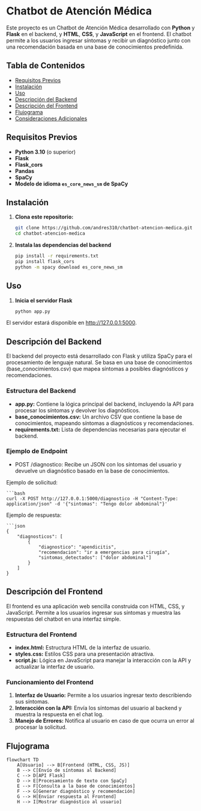 # Chatbot de Atención Médica

Este proyecto es un Chatbot de Atención Médica desarrollado con **Python** y **Flask** en el backend, y **HTML**, **CSS**, y **JavaScript** en el frontend. El chatbot permite a los usuarios ingresar síntomas y recibir un diagnóstico junto con una recomendación basada en una base de conocimientos predefinida.

## Tabla de Contenidos

- [Requisitos Previos](#requisitos-previos)
- [Instalación](#instalación)
- [Uso](#uso)
- [Descripción del Backend](#descripción-del-backend)
- [Descripción del Frontend](#descripción-del-frontend)
- [Flujograma](#flujograma)
- [Consideraciones Adicionales](#consideraciones-adicionales)

## Requisitos Previos

- **Python 3.10** (o superior)
- **Flask**
- **Flask_cors**
- **Pandas**
- **SpaCy**
- **Modelo de idioma `es_core_news_sm` de SpaCy**

## Instalación

1. **Clona este repositorio:**

   ```bash
   git clone https://github.com/andres310/chatbot-atencion-medica.git
   cd chatbot-atencion-medica

2. **Instala las dependencias del backend**

    ```bash
    pip install -r requirements.txt
    pip install flask_cors
    python -m spacy download es_core_news_sm

## Uso

1. **Inicia el servidor Flask**

    ```bash
    python app.py

El servidor estará disponible en http://127.0.0.1:5000.

## Descripción del Backend

El backend del proyecto está desarrollado con Flask y utiliza SpaCy para el procesamiento de lenguaje natural. Se basa en una base de conocimientos (base_conocimientos.csv) que mapea síntomas a posibles diagnósticos y recomendaciones.

### Estructura del Backend
- **app.py:** Contiene la lógica principal del backend, incluyendo la API para procesar los síntomas y devolver los diagnósticos.
- **base_conocimientos.csv:** Un archivo CSV que contiene la base de conocimientos, mapeando síntomas a diagnósticos y recomendaciones.
- **requirements.txt:** Lista de dependencias necesarias para ejecutar el backend.

### Ejemplo de Endpoint
- POST /diagnostico: Recibe un JSON con los síntomas del usuario y devuelve un diagnóstico basado en la base de conocimientos.

Ejemplo de solicitud:

    ```bash
    curl -X POST http://127.0.0.1:5000/diagnostico -H "Content-Type: application/json" -d '{"sintomas": "Tengo dolor abdominal"}'


Ejemplo de respuesta:

    ```json
    {
        "diagnosticos": [
            {
                "diagnostico": "apendicitis",
                "recomendacion": "ir a emergencias para cirugía",
                "sintomas_detectados": ["dolor abdominal"]
            }
        ]
    }


## Descripción del Frontend

El frontend es una aplicación web sencilla construida con HTML, CSS, y JavaScript. Permite a los usuarios ingresar sus síntomas y muestra las respuestas del chatbot en una interfaz simple.

### Estructura del Frontend

- **index.html:** Estructura HTML de la interfaz de usuario.
- **styles.css:** Estilos CSS para una presentación atractiva.
- **script.js:** Lógica en JavaScript para manejar la interacción con la API y actualizar la interfaz de usuario.

### Funcionamiento del Frontend
1. **Interfaz de Usuario:** Permite a los usuarios ingresar texto describiendo sus síntomas.
2. **Interacción con la API:** Envía los síntomas del usuario al backend y muestra la respuesta en el chat log.
3. **Manejo de Errores:** Notifica al usuario en caso de que ocurra un error al procesar la solicitud.

## Flujograma

```mermaid
flowchart TD
    A[Usuario] --> B[Frontend (HTML, CSS, JS)]
    B --> C[Envío de síntomas al Backend]
    C --> D[API Flask]
    D --> E[Procesamiento de texto con SpaCy]
    E --> F[Consulta a la base de conocimientos]
    F --> G[Generar diagnóstico y recomendación]
    G --> H[Enviar respuesta al Frontend]
    H --> I[Mostrar diagnóstico al usuario]
